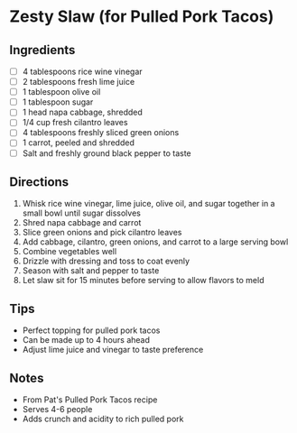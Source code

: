 # Zesty Slaw (for Pulled Pork Tacos)

## Ingredients
- [ ] 4 tablespoons rice wine vinegar
- [ ] 2 tablespoons fresh lime juice
- [ ] 1 tablespoon olive oil
- [ ] 1 tablespoon sugar
- [ ] 1 head napa cabbage, shredded
- [ ] 1/4 cup fresh cilantro leaves
- [ ] 4 tablespoons freshly sliced green onions
- [ ] 1 carrot, peeled and shredded
- [ ] Salt and freshly ground black pepper to taste

## Directions
1. Whisk rice wine vinegar, lime juice, olive oil, and sugar together in a small bowl until sugar dissolves
2. Shred napa cabbage and carrot
3. Slice green onions and pick cilantro leaves
4. Add cabbage, cilantro, green onions, and carrot to a large serving bowl
5. Combine vegetables well
6. Drizzle with dressing and toss to coat evenly
7. Season with salt and pepper to taste
8. Let slaw sit for 15 minutes before serving to allow flavors to meld

## Tips
- Perfect topping for pulled pork tacos
- Can be made up to 4 hours ahead
- Adjust lime juice and vinegar to taste preference

## Notes
- From Pat's Pulled Pork Tacos recipe
- Serves 4-6 people
- Adds crunch and acidity to rich pulled pork